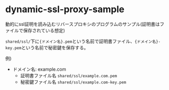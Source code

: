 # dynamic-ssl-proxy-sample

動的にssl証明を読み込むリバースプロキシのプログラムのサンプル(証明書はファイルで保存されている想定)

`shared/ssl/`下に`{ドメイン名}.pem`という名前で証明書ファイル、`{ドメイン名}-key.pem`という名前で秘密鍵を保存する。

例)
- ドメイン名: example.com
  - 証明書ファイル名 `shared/ssl/example.com.pem`
  - 秘密鍵ファイル名 `shared/ssl/example.com-key.pem`